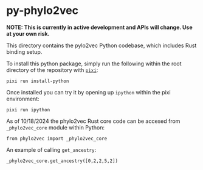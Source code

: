# py-phylo2vec

**NOTE: This is currently in active development and APIs will change. Use at your own risk.**

This directory contains the pylo2vec Python codebase, which includes Rust binding setup.

To install this python package, simply run the following within the root directory of
the repository with [`pixi`](https://pixi.sh/latest/):

```
pixi run install-python
```

Once installed you can try it by opening up `ipython` within the pixi
environment:

```
pixi run ipython
```

As of 10/18/2024 the phylo2vec Rust core code can be accesed from `_phylo2vec_core` module
within Python:

```
from phylo2vec import _phylo2vec_core
```

An example of calling `get_ancestry`:

```
_phylo2vec_core.get_ancestry([0,2,2,5,2])
```

